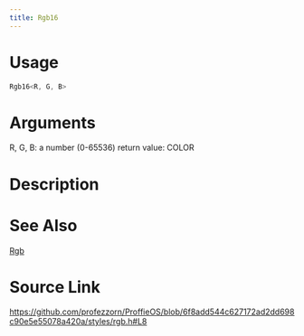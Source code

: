 ```yaml
---
title: Rgb16
---
```


# Usage
```cpp
Rgb16<R, G, B>
```

# Arguments
R, G, B: a number (0-65536)
return value: COLOR

# Description

# See Also
[Rgb](/config/styles/Rgb.html)

# Source Link
https://github.com/profezzorn/ProffieOS/blob/6f8add544c627172ad2dd698c90e5e55078a420a/styles/rgb.h#L8
